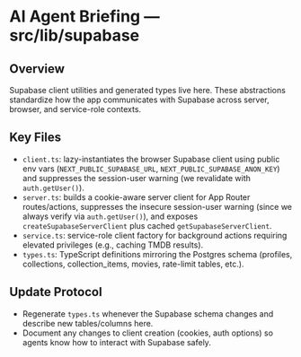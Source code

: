 # AI Agent Briefing — src/lib/supabase

## Overview
Supabase client utilities and generated types live here. These abstractions standardize how the app communicates with Supabase across server, browser, and service-role contexts.

## Key Files
- `client.ts`: lazy-instantiates the browser Supabase client using public env vars (`NEXT_PUBLIC_SUPABASE_URL`, `NEXT_PUBLIC_SUPABASE_ANON_KEY`) and suppresses the session-user warning (we revalidate with `auth.getUser()`).
- `server.ts`: builds a cookie-aware server client for App Router routes/actions, suppresses the insecure session-user warning (since we always verify via `auth.getUser()`), and exposes `createSupabaseServerClient` plus cached `getSupabaseServerClient`.
- `service.ts`: service-role client factory for background actions requiring elevated privileges (e.g., caching TMDB results).
- `types.ts`: TypeScript definitions mirroring the Postgres schema (profiles, collections, collection_items, movies, rate-limit tables, etc.).

## Update Protocol
- Regenerate `types.ts` whenever the Supabase schema changes and describe new tables/columns here.
- Document any changes to client creation (cookies, auth options) so agents know how to interact with Supabase safely.
